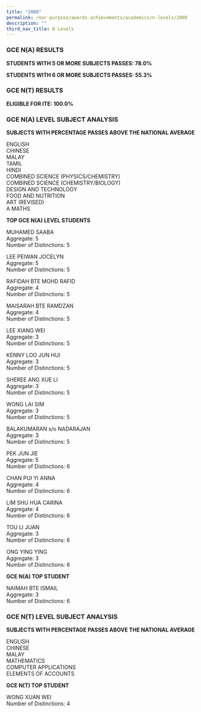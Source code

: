 ```yaml
---
title: "2008"
permalink: /our-purpose/awards-achievements/academics/n-levels/2008
description: ""
third_nav_title: N Levels
---
```

### GCE N(A) RESULTS

**STUDENTS WITH 5 OR MORE SUBJECTS PASSES: 78.0%**

**STUDENTS WITH 6 OR MORE SUBJECTS PASSES: 55.3%**

### GCE N(T) RESULTS

**ELIGIBLE FOR ITE: 100.0%**

  

### GCE N(A) LEVEL SUBJECT ANALYSIS

**SUBJECTS WITH PERCENTAGE PASSES ABOVE THE NATIONAL AVERAGE**

ENGLISH <br>
CHINESE<br>
MALAY<br>
TAMIL<br>
HINDI<br>
COMBINED SCIENCE (PHYSICS/CHEMISTRY) <br>
COMBINED SCIENCE (CHEMISTRY/BIOLOGY) <br>
DESIGN AND TECHNOLOGY<br>
FOOD AND NUTRITION<br>
ART (REVISED)<br>
A MATHS

**TOP GCE N(A) LEVEL STUDENTS**

MUHAMED SAABA<br>
Aggregate: 5<br>
Number of Distinctions: 5

LEE PEIWAN JOCELYN <br>
Aggregate: 5<br>
Number of Distinctions: 5

RAFIDAH BTE MOHD RAFID <br>
Aggregate: 4<br>
Number of Distinctions: 5

MAISARAH BTE RAMDZAN<br>
Aggregate: 4<br>
Number of Distinctions: 5

LEE XIANG WEI<br>
Aggregate: 3<br>
Number of Distinctions: 5

KENNY LOO JUN HUI<br>
Aggregate: 3<br>
Number of Distinctions: 5

SHEREE ANG XUE LI<br>
Aggregate: 3<br>
Number of Distinctions: 5

WONG LAI SIM<br>
Aggregate: 3<br>
Number of Distinctions: 5

BALAKUMARAN s/o NADARAJAN<br>
Aggregate: 3<br>
Number of Distinctions: 5

PEK JUN JIE<br>
Aggregate: 5<br>
Number of Distinctions: 6

CHAN PUI YI ANNA<br>
Aggregate: 4<br>
Number of Distinctions: 6

LIM SHU HUA CARINA<br>
Aggregate: 4<br>
Number of Distinctions: 6

TOU LI JUAN<br>
Aggregate: 3<br>
Number of Distinctions: 6

ONG YING YING<br>
Aggregate: 3<br>
Number of Distinctions: 6

**GCE N(A) TOP STUDENT**

NAIMAH BTE ISMAIL<br>
Aggregate: 3<br>
Number of Distinctions: 6

### GCE N(T) LEVEL SUBJECT ANALYSIS

**SUBJECTS WITH PERCENTAGE PASSES ABOVE THE NATIONAL AVERAGE**

ENGLISH<br>
CHINESE <br>
MALAY<br>
MATHEMATICS <br>
COMPUTER APPLICATIONS<br>
ELEMENTS OF ACCOUNTS

**GCE N(T) TOP STUDENT**

WONG XUAN WEI <br>
Number of Distinctions: 4